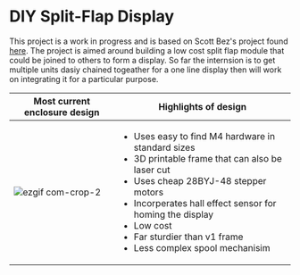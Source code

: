 # DIY Split-Flap Display

This project is a work in progress and is based on Scott Bez's project found [here](https://github.com/scottbez1/splitflap). The project is aimed around building a low cost split flap module that could be joined to others to form a display. So far the internsion is to get multiple units dasiy chained togeather for a one line display then will work on integrating it for a particular purpose. 


Most current enclosure design | Highlights of design
------------ | -------------
![ezgif com-crop-2](https://user-images.githubusercontent.com/64384723/130530768-e7263cc1-6c11-4abd-9a6a-ff6b71b2c499.gif) | <ul><li>Uses easy to find M4 hardware in standard sizes</li><li>3D printable frame that can also be laser cut</li><li>Uses cheap 28BYJ-48 stepper motors</li><li>Incorperates hall effect sensor for homing the display</li><li>Low cost</li><li>Far sturdier than v1 frame</li><li>Less complex spool mechanisim</li></ul>
